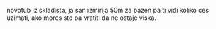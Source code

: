 novotub iz skladista, 
ja san izmirija 50m za bazen pa ti vidi koliko ces uzimati, ako mores sto pa vratiti da ne ostaje viska.
